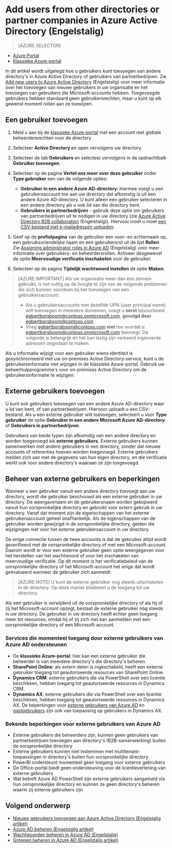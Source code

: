 <properties
    pageTitle="Gebruikers uit andere directory's of partnerbedrijven toevoegen in Azure Active Directory | Microsoft Azure"
    description="In dit artikel wordt uitgelegd hoe u gebruikers kunt toevoegen of gebruikersinformatie kunt wijzigen in Azure Active Directory, inclusief externe en gastgebruikers."
    services="active-directory"
    documentationCenter=""
    authors="curtand"
    manager="femila"
    editor=""/>

<tags
    ms.service="active-directory"
    ms.workload="identity"
    ms.tgt_pltfrm="na"
    ms.devlang="na"
    ms.topic="get-started-article"
    ms.date="08/02/2016"
    ms.author="curtand"/>

# Add users from other directories or partner companies in Azure Active Directory (Engelstalig)

> [AZURE.SELECTOR]
- [Azure Portal](active-directory-create-users-external-azure-portal.md)
- [Klassieke Azure-portal](active-directory-create-users-external.md)

In dit artikel wordt uitgelegd hoe u gebruikers kunt toevoegen van andere directory's in Azure Active Directory of gebruikers van partnerbedrijven. Zie [Add new users to Azure Active Directory](active-directory-create-users.md) (Engelstalig) voor meer informatie over het toevoegen van nieuwe gebruikers in uw organisatie en het toevoegen van gebruikers die Microsoft-accounts hebben. Toegevoegde gebruikers hebben standaard geen gebruikersrechten, maar u kunt op elk gewenst moment rollen aan ze toewijzen.

## Een gebruiker toevoegen

1. Meld u aan bij de [klassieke Azure-portal](https://manage.windowsazure.com) met een account met globale beheerdersrechten voor de directory.

2. Selecteer **Active Directory** en open vervolgens uw directory.

3. Selecteer de tab **Gebruikers** en selecteer vervolgens in de opdrachtbalk **Gebruiker toevoegen**.

4. Selecteer op de pagina **Vertel ons meer over deze gebruiker** onder **Type gebruiker** een van de volgende opties:

    - **Gebruiker in een andere Azure AD-directory**: hiermee voegt u een gebruikersaccount toe aan uw directory dat afkomstig is uit een andere Azure AD-directory. U kunt alleen een gebruiker selecteren in een andere directory als u ook lid van die directory bent.
    - **Gebruikers in partnerbedrijven** - gebruik deze optie om gebruikers van partnerbedrijven uit te nodigen in uw directory (zie [Azure Active Directory B2B collaboration](active-directory-b2b-what-is-azure-ad-b2b.md) (Engelstalig)). Hiervoor moet u moet [een CSV-bestand met e-mailadressen uploaden](active-directory-b2b-references-csv-file-format.md).

6. Geef op de **profielpagina** van de gebruiker een voor- en achternaam op, een gebruiksvriendelijke naam en een gebruikersrol uit de lijst **Rollen**. Zie [Assigning administrator roles in Azure AD](active-directory-assign-admin-roles.md) (Engelstalig) voor meer informatie over gebruikers- en beheerdersrollen. Activeer desgewenst de optie **Meervoudige verificatie inschakelen** voor de gebruiker.

7. Selecteer op de pagina **Tijdelijk wachtwoord instellen** de optie **Maken**.

> [AZURE.IMPORTANT] Als uw organisatie meer dan één domein gebruikt, is het nuttig op de hoogte te zijn van de volgende problemen die zich kunnen voordoen bij het toevoegen van een gebruikersaccount:
>
> - Als u gebruikersaccounts met dezelfde UPN (user principal name) wilt toevoegen in meerdere domeinen, voegt u **eerst** bijvoorbeeld egbertborsboom@contoso.onmicrosoft.com, **gevolgd door** egbertborsboom@contoso.com.
> - Voeg egbertborsboom@contoso.com **niet** toe voordat u egbertborsboom@contoso.onmicrosoft.com toevoegt. De volgorde is belangrijk en het kan lastig zijn verkeerd ingevoerde adressen ongedaan te maken.

Als u informatie wijzigt voor een gebruiker wiens identiteit is gesynchroniseerd met uw on-premises Active Directory-service, kunt u de gebruikersinformatie niet wijzigen in de klassieke Azure-portal. Gebruik uw beheerhulpprogramma's voor on-premises Active Directory om de gebruikersinformatie te wijzigen.

## Externe gebruikers toevoegen

U kunt ook gebruikers toevoegen van een andere Azure AD-directory waar u lid van bent, of van partnerbedrijven. Hiervoor uploadt u een CSV-bestand. Als u een externe gebruiker wilt toevoegen, selecteert u voor **Type gebruiker** de optie **Gebruiker in een andere Microsoft Azure AD-directory** of **Gebruikers in partnerbedrijven**.

Gebruikers van beide typen zijn afkomstig van een andere directory en worden toegevoegd als **externe gebruikers**. Externe gebruikers kunnen samenwerken met andere gebruikers in een directory, zonder dat nieuwe accounts of referenties hoeven worden toegevoegd. Externe gebruikers melden zich aan met de gegevens van hun eigen directory, en die verificatie werkt ook voor andere directory's waaraan ze zijn toegevoegd.

## Beheer van externe gebruikers en beperkingen

Wanneer u een gebruiker vanuit een andere directory toevoegt aan uw directory, wordt die gebruiker beschouwd als een externe gebruiker in uw directory. De weergavenaam en de gebruikersnaam worden gekopieerd vanuit hun oorspronkelijke directory en gebruikt voor extern gebruik in uw directory. Vanaf dat moment zijn de eigenschappen van het externe gebruikersaccount geheel onafhankelijk. Als de eigenschappen van de gebruiker worden gewijzigd in de oorspronkelijke directory, gelden die wijzigingen niet voor het externe gebruikersaccount in uw directory.

De enige connectie tussen de twee accounts is dat de gebruiker altijd wordt geverifieerd met de oorspronkelijke directory of met een Microsoft-account. Daarom wordt er voor een externe gebruiker geen optie weergegeven voor het herstellen van het wachtwoord of voor het inschakelen van meervoudige verificatie. Op dit moment is het verificatiebeleid van de oorspronkelijke directory of het Microsoft-account het enige dat wordt geëvalueerd wanneer de gebruiker zich aanmeldt.

> [AZURE.NOTE]
> U kunt de externe gebruiker nog steeds uitschakelen in de directory. Op deze manier blokkeert u de toegang tot uw directory.

Als een gebruiker is verwijderd uit de oorspronkelijke directory of als hij of zij het Microsoft-account opzegt, bestaat de externe gebruiker nog steeds in uw directory. De gebruiker in uw directory heeft echter geen toegang meer tot resources, omdat hij of zij zich niet kan aanmelden met een oorspronkelijke directory of een Microsoft-account.

### Services die momenteel toegang door externe gebruikers van Azure AD ondersteunen

- De **klassieke Azure-portal**: hier kan een externe gebruiker die beheerder is van meerdere directory's die directory's beheren.
- **SharePoint Online**: als extern delen is ingeschakeld, heeft een externe gebruiker toegang tot geautoriseerde resources van SharePoint Online.
- **Dynamics CRM**: externe gebruikers die via PowerShell over een licentie beschikken, hebben toegang tot geautoriseerde resources in Dynamics CRM.
- **Dynamics AX**: externe gebruikers die via PowerShell over een licentie beschikken, hebben toegang tot geautoriseerde resources in Dynamics AX. De beperkingen voor [externe gebruikers van Azure AD](#known-limitations-of-azure-ad-external-users) en [gastgebruikers](#guest-user-management-and-limitations) zijn ook van toepassing op gebruikers in Dynamics AX.

### Bekende beperkingen voor externe gebruikers van Azure AD

- Externe gebruikers die beheerders zijn, kunnen geen gebruikers van partnerbedrijven toevoegen aan directory's (B2B-samenwerking) buiten de oorspronkelijke directory
- Externe gebruikers kunnen niet instemmen met multitenant-toepassingen in directory's buiten hun oorspronkelijke directory
- PowerBI ondersteunt momenteel geen toegang voor externe gebruikers
- De Office-portal biedt geen ondersteuning voor de licentieverlening van externe gebruikers
- Wat betreft Azure AD PowerShell zijn externe gebruikers aangemeld via hun oorspronkelijke directory en kunnen ze geen directory's beheren waarin zij externe gebruikers zijn


## Volgend onderwerp

- [Nieuwe gebruikers toevoegen aan Azure Active Directory (Engelstalig artikel)](active-directory-create-users.md)
- [Azure AD beheren (Engelstalig artikel)](active-directory-administer.md)
- [Wachtwoorden beheren in Azure AD (Engelstalig)](active-directory-manage-passwords.md)
- [Groepen beheren in Azure AD (Engelstalig artikel)](active-directory-manage-groups.md)



<!--HONumber=sep16_HO2-->


